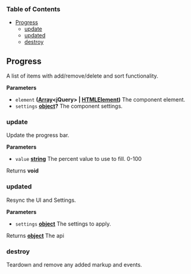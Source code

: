 <!-- Generated by documentation.js. Update this documentation by updating the source code. -->

### Table of Contents

-   [Progress][1]
    -   [update][2]
    -   [updated][3]
    -   [destroy][4]

## Progress

A list of items with add/remove/delete and sort functionality.

**Parameters**

-   `element` **([Array][5]&lt;jQuery> | [HTMLElement][6])** The component element.
-   `settings` **[object][7]?** The component settings.

### update

Update the progress bar.

**Parameters**

-   `value` **[string][8]** The percent value to use to fill. 0-100

Returns **void** 

### updated

Resync the UI and Settings.

**Parameters**

-   `settings` **[object][7]** The settings to apply.

Returns **[object][7]** The api

### destroy

Teardown and remove any added markup and events.

[1]: #progress

[2]: #update

[3]: #updated

[4]: #destroy

[5]: https://developer.mozilla.org/docs/Web/JavaScript/Reference/Global_Objects/Array

[6]: https://developer.mozilla.org/docs/Web/HTML/Element

[7]: https://developer.mozilla.org/docs/Web/JavaScript/Reference/Global_Objects/Object

[8]: https://developer.mozilla.org/docs/Web/JavaScript/Reference/Global_Objects/String
